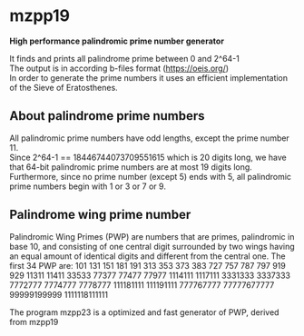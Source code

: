 # mzpp19
**High performance palindromic prime number generator**

It finds and prints all palindrome prime between 0 and 2^64-1<br>
The output is in according b-files format (https://oeis.org/)<br>
In order to generate the prime numbers it uses an efficient implementation of the Sieve of Eratosthenes.

## About palindrome prime numbers
All palindromic prime numbers have odd lengths, except the prime number 11.<br>
Since 2^64-1 == 18446744073709551615 which is 20 digits long, we have that 64-bit palindromic prime numbers are at most 19 digits long.<br>
Furthermore, since no prime number (except 5) ends with 5, all palindromic prime numbers begin with 1 or 3 or 7 or 9.

## Palindrome wing prime number
Palindromic Wing Primes (PWP) are numbers that are primes, palindromic in base 10, and consisting of one central digit surrounded by two wings having an equal amount of identical digits and different from the central one.
The first 34 PWP are:
101
131
151
181
191
313
353
373
383
727
757
787
797
919
929
11311
11411
33533
77377
77477
77977
1114111
1117111
3331333
3337333
7772777
7774777
7778777
111181111
111191111
777767777
77777677777
99999199999
1111118111111

The program mzpp23 is a optimized and fast generator of PWP, derived from mzpp19
